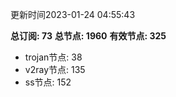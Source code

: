 更新时间2023-01-24 04:55:43

**总订阅: 73**
**总节点: 1960**
**有效节点: 325**
- trojan节点: 38
- v2ray节点: 135
- ss节点: 152
